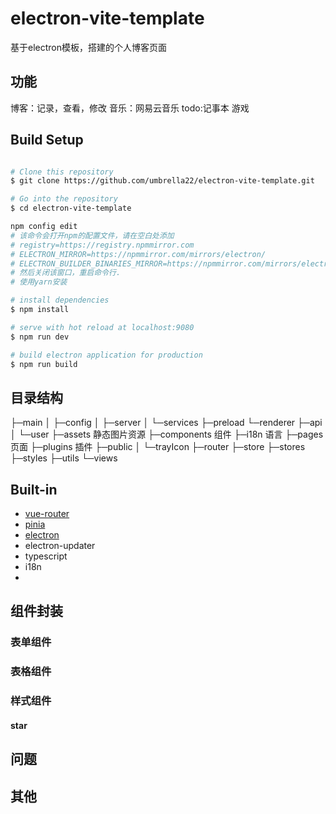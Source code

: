 # electron-vite-template
基于electron模板，搭建的个人博客页面

## 功能
博客：记录，查看，修改
音乐：网易云音乐
todo:记事本
游戏

## Build Setup

```bash

# Clone this repository
$ git clone https://github.com/umbrella22/electron-vite-template.git

# Go into the repository
$ cd electron-vite-template

npm config edit
# 该命令会打开npm的配置文件，请在空白处添加
# registry=https://registry.npmmirror.com
# ELECTRON_MIRROR=https://npmmirror.com/mirrors/electron/
# ELECTRON_BUILDER_BINARIES_MIRROR=https://npmmirror.com/mirrors/electron-builder-binaries/
# 然后关闭该窗口，重启命令行.
# 使用yarn安装

# install dependencies
$ npm install

# serve with hot reload at localhost:9080
$ npm run dev

# build electron application for production
$ npm run build

```




## 目录结构
├─main
│  ├─config
│  ├─server
│  └─services
├─preload
└─renderer
    ├─api
    │  └─user
    ├─assets 静态图片资源
    ├─components 组件
    ├─i18n 语言
    ├─pages 页面
    ├─plugins 插件
    ├─public
    │  └─trayIcon
    ├─router
    ├─store
    ├─stores
    ├─styles
    ├─utils
    └─views


## Built-in
- [vue-router](https://next.router.vuejs.org/index.html)
- [pinia](https://pinia.esm.dev/)
- [electron](http://www.electronjs.org/docs)
- electron-updater
- typescript
- i18n
- 


## 组件封装
### 表单组件


### 表格组件


### 样式组件
#### star

### 



## 问题



## 其他